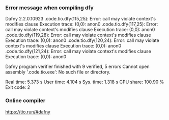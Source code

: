 ### Error message when compiling dfy

Dafny 2.2.0.10923
.code.tio.dfy(115,25): Error: call may violate context's modifies clause
Execution trace:
(0,0): anon0
.code.tio.dfy(117,25): Error: call may violate context's modifies clause
Execution trace:
(0,0): anon0
.code.tio.dfy(119,28): Error: call may violate context's modifies clause
Execution trace:
(0,0): anon0
.code.tio.dfy(120,24): Error: call may violate context's modifies clause
Execution trace:
(0,0): anon0
.code.tio.dfy(121,24): Error: call may violate context's modifies clause
Execution trace:
(0,0): anon0

Dafny program verifier finished with 9 verified, 5 errors
Cannot open assembly '.code.tio.exe': No such file or directory.

Real time: 5.373 s
User time: 4.104 s
Sys. time: 1.318 s
CPU share: 100.90 %
Exit code: 2

### Online compiler

https://tio.run/#dafny
